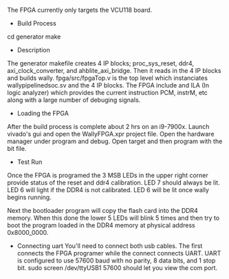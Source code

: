 The FPGA currently only targets the VCU118 board.

* Build Process

cd generator
make 

* Description

The generator makefile creates 4 IP blocks; proc_sys_reset, ddr4,
axi_clock_converter, and ahblite_axi_bridge.  Then it reads in the 4 IP blocks
and builds wally.  fpga/src/fpgaTop.v is the top level which instanciates
wallypipelinedsoc.sv and the 4 IP blocks.  The FPGA include and ILA (In logic
analyzer) which provides the current instruction PCM, instrM, etc along with
a large number of debuging signals.

* Loading the FPGA

After the build process is complete about 2 hrs on an i9-7900x. Launch vivado's
gui and open the WallyFPGA.xpr project file.  Open the hardware manager under
program and debug. Open target and then program with the bit file.

* Test Run

Once the FPGA is programed the 3 MSB LEDs in the upper right corner provide
status of the reset and ddr4 calibration.  LED 7 should always be lit.
LED 6 will light if the DDR4 is not calibrated.  LED 6 will be lit once
wally begins running.

Next the bootloader program will copy the flash card into the DDR4 memory.
When this done the lower 5 LEDs will blink 5 times and then try to boot
the program loaded in the DDR4 memory at physical address 0x8000_0000.

* Connecting uart
You'll need to connect both usb cables.  The first connects the FPGA programer
while the connect connects UART.  UART is configured to use 57600 baud with 
no parity, 8 data bits, and 1 stop bit.  sudo screen /dev/ttyUSB1 57600 should
let you view the com port.


